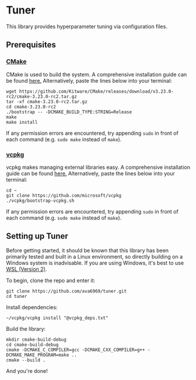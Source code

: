 # Tuner
This library provides hyperparameter tuning via configuration files.

## Prerequisites
### [CMake](https://cmake.org/)
CMake is used to build the system. A comprehensive installation guide can be found [here.](https://cmake.org/install/) Alternatively, paste the lines below into your terminal:
```
wget https://github.com/Kitware/CMake/releases/download/v3.23.0-rc2/cmake-3.23.0-rc2.tar.gz
tar -xf cmake-3.23.0-rc2.tar.gz
cd cmake-3.23.0-rc2
./bootstrap -- -DCMAKE_BUILD_TYPE:STRING=Release
make
make install
```
If any permission errors are encountered, try appending `sudo` in front of each command (e.g. `sudo make` instead of `make`).

### [vcpkg](https://vcpkg.io/en/index.html)
vcpkg makes managing external libraries easy. A comprehensive installation guide can be found [here.](https://github.com/microsoft/vcpkg) Alternatively, paste the lines below into your terminal:
```
cd ~
git clone https://github.com/microsoft/vcpkg
./vcpkg/bootstrap-vcpkg.sh
```
If any permission errors are encountered, try appending `sudo` in front of each command (e.g. `sudo make` instead of `make`).

## Setting up Tuner
Before getting started, it should be known that this library has been primarily tested and built in a Linux environment, so directly building on a Windows system is inadvisable. If you are using Windows, it's best to use [WSL (Version 2)](https://docs.microsoft.com/en-us/windows/wsl/install).

To begin, clone the repo and enter it:
```
git clone https://github.com/ava6969/tuner.git
cd tuner
```
Install dependencies:
```
~/vcpkg/vcpkg install "@vcpkg_deps.txt"
```
Build the library:
```
mkdir cmake-build-debug
cd cmake-build-debug
cmake -DCMAKE_C_COMPILER=gcc -DCMAKE_CXX_COMPILER=g++ -DCMAKE_MAKE_PROGRAM=make ..
cmake --build .
```
And you're done!